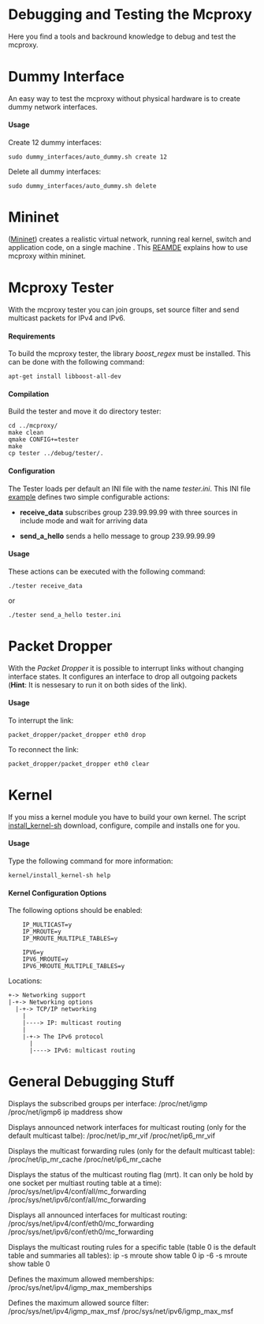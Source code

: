 <!--vim: set textwidth=80 formatoptions+=t wrapmargin=5 -->

Debugging and Testing the Mcproxy
=================================
Here you find a tools and backround knowledge to debug and test the mcproxy.


Dummy Interface
===============
An easy way to test the mcproxy without physical hardware is to create dummy
network interfaces.

#### Usage
Create 12 dummy interfaces:

    sudo dummy_interfaces/auto_dummy.sh create 12

Delete all dummy interfaces:

    sudo dummy_interfaces/auto_dummy.sh delete

Mininet
=======
([Mininet](mininet.org)) creates a realistic virtual network, running real
kernel, switch and application code, on a single machine . This
[REAMDE](mininet/README.md) explains how to use mcproxy within mininet.

Mcproxy Tester
==============
With the mcproxy tester you can join groups, set source filter and send
multicast packets for IPv4 and IPv6. 

#### Requirements
To build the mcproxy tester, the library _boost_regex_ must be installed. This
can be done with the following command:
  
    apt-get install libboost-all-dev

#### Compilation
Build the tester and move it do directory tester:

    cd ../mcproxy/
    make clean 
    qmake CONFIG+=tester
    make
    cp tester ../debug/tester/.

#### Configuration
The Tester loads per default an INI file with the name _tester.ini_. This INI file
[example](tester/tester.ini) defines two simple configurable actions: 

* **receive_data** subscribes group 239.99.99.99 with three sources in include mode and wait for arriving data

* **send_a_hello** sends a hello message to group 239.99.99.99       

#### Usage
These actions can be executed with the following command:

    ./tester receive_data

or

    ./tester send_a_hello tester.ini 

Packet Dropper
==============
With the _Packet Dropper_ it is possible to interrupt links without changing
interface states. It configures an interface to drop all outgoing
packets (**Hint**: It is nessesary to run it on both sides of the link).

#### Usage
To interrupt the link:

    packet_dropper/packet_dropper eth0 drop

To reconnect the link:

    packet_dropper/packet_dropper eth0 clear

Kernel
======
If you miss a kernel module you have to build your own kernel. The script
[install_kernel-sh](./kernel/install_kernel-sh) download, configure, compile and
installs one for you.

#### Usage
Type the following command for more information:

    kernel/install_kernel-sh help

#### Kernel Configuration Options
The following options should be enabled:

        IP_MULTICAST=y
        IP_MROUTE=y
        IP_MROUTE_MULTIPLE_TABLES=y

        IPV6=y
        IPV6_MROUTE=y
        IPV6_MROUTE_MULTIPLE_TABLES=y

Locations:

    +-> Networking support
    |-+-> Networking options
      |-+-> TCP/IP networking
        |  
        |----> IP: multicast routing
        |
        |-+-> The IPv6 protocol
          |
          |----> IPv6: multicast routing


General Debugging Stuff
=======================
Displays the subscribed groups per interface:
    /proc/net/igmp
    /proc/net/igmp6
    ip maddress show

Displays announced network interfaces for multicast routing (only for the default
multicast talbe):
    /proc/net/ip_mr_vif
    /proc/net/ip6_mr_vif

Displays the multicast forwarding rules (only for the default multicast table):
    /proc/net/ip_mr_cache
    /proc/net/ip6_mr_cache

Displays the status of the multicast routing flag (mrt). It can only be hold by
one socket per multiast routing table at a time):
    /proc/sys/net/ipv4/conf/all/mc_forwarding
    /proc/sys/net/ipv6/conf/all/mc_forwarding

Displays all announced interfaces for multicast routing:
    /proc/sys/net/ipv4/conf/eth0/mc_forwarding
    /proc/sys/net/ipv6/conf/eth0/mc_forwarding
    
Displays the multicast routing rules for a specific table (table 0 is the
default table and summaries all tables):
    ip -s mroute show table 0
    ip -6 -s mroute show table 0

Defines the maximum allowed memberships:
    /proc/sys/net/ipv4/igmp_max_memberships

Defines the maximum allowed source filter:
    /proc/sys/net/ipv4/igmp_max_msf
    /proc/sys/net/ipv6/igmp_max_msf
